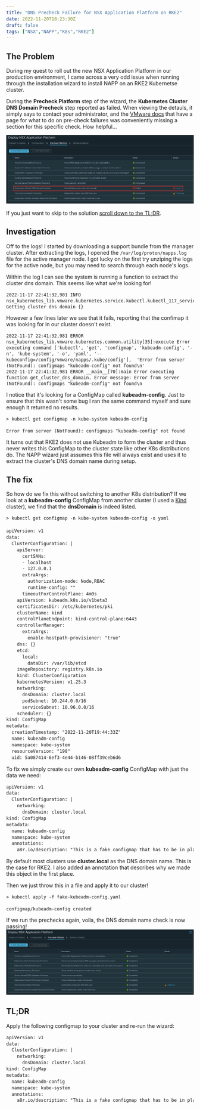 ```yaml
---
title: "DNS Precheck Failure for NSX Application Platform on RKE2"
date: 2022-11-20T18:23:30Z
draft: false
tags: ["NSX","NAPP","K8s","RKE2"]
---
```


## The Problem

During my quest to roll out the new NSX Application Platform in our production environment, I came across a very odd issue when running through the installation wizard to install NAPP on an RKE2 Kubernetse cluster.

During the **Precheck Platform** step of the wizard, the **Kubernetes Cluster DNS Domain Precheck** step reported as failed. When viewing the detauls, it simply says to contact your administrator, and the [VMware docs](https://docs.vmware.com/en/VMware-NSX/4.0/nsx-application-platform/GUID-BF5917B3-F873-4D8F-BF04-1F7CC5241EE5.html) that have a page for what to do on pre-check failures was conveniently missing a section for this specific check. How helpful... 

![Precheck wizard failure](images/precheck-failure.png)

If you just want to skip to the solution [scroll down to the TL;DR](#tldr).

## Investigation

Off to the logs! I started by downloading a support bundle from the manager cluster. After extracting the logs, I opened the `/var/log/proton/napps.log` file for the active manager node. I got lucky on the first try unziping the logs for the active node, but you may need to search through each node's logs.

Within the log I can see the system is running a function to extract the cluster dns domain. This seems like what we're looking for!

```
2022-11-17 22:41:32,901 INFO nsx_kubernetes_lib.vmware.kubernetes.service.kubectl.kubectl_117_service[289]:get_cluster_dns_domain Getting cluster dns domain {}
```

However a few lines later we see that it fails, reporting that the confimap it was looking for in our cluster doesn't exist.

```
2022-11-17 22:41:32,981 ERROR nsx_kubernetes_lib.vmware.kubernetes.common.utility[35]:execute Error executing command ['kubectl', 'get', 'configmap', 'kubeadm-config', '-n', 'kube-system', '-o', 'yaml', '--kubeconfig=/config/vmware/napps/.kube/config'],  'Error from server (NotFound): configmaps "kubeadm-config" not found\n'
2022-11-17 22:41:32,981 ERROR __main__[70]:main Error executing function get_cluster_dns_domain. Error message: Error from server (NotFound): configmaps "kubeadm-config" not found\n
```

I notice that it's looking for a ConfigMap called **kubeadm-config**. Just to ensure that this wasn't some bug I ran the same command myself and sure enough it returned no results.

```
> kubectl get configmap -n kube-system kubeadm-config

Error from server (NotFound): configmaps "kubeadm-config" not found
```

It turns out that RKE2 does not use Kubeadm to form the cluster and thus never writes this ConfigMap to the cluster state like other K8s distributions do. The NAPP wizard just assumes this file will always exist and uses it to extract the cluster's DNS domain name during setup.

## The fix

So how do we fix this without switching to another K8s distribution? If we look at a **kubeadm-config** ConfigMap from another cluster (I used a [Kind](https://kind.sigs.k8s.io/) cluster), we find that the **dnsDomain** is indeed listed.

```txt {linenos=false,hl_lines=[1,"28-29"]}
> kubectl get configmap -n kube-system kubeadm-config -o yaml

apiVersion: v1
data:
  ClusterConfiguration: |
    apiServer:
      certSANs:
      - localhost
      - 127.0.0.1
      extraArgs:
        authorization-mode: Node,RBAC
        runtime-config: ""
      timeoutForControlPlane: 4m0s
    apiVersion: kubeadm.k8s.io/v1beta3
    certificatesDir: /etc/kubernetes/pki
    clusterName: kind
    controlPlaneEndpoint: kind-control-plane:6443
    controllerManager:
      extraArgs:
        enable-hostpath-provisioner: "true"
    dns: {}
    etcd:
      local:
        dataDir: /var/lib/etcd
    imageRepository: registry.k8s.io
    kind: ClusterConfiguration
    kubernetesVersion: v1.25.3
    networking:
      dnsDomain: cluster.local
      podSubnet: 10.244.0.0/16
      serviceSubnet: 10.96.0.0/16
    scheduler: {}
kind: ConfigMap
metadata:
  creationTimestamp: "2022-11-20T19:44:33Z"
  name: kubeadm-config
  namespace: kube-system
  resourceVersion: "198"
  uid: 5a087414-6ef3-4e44-b146-08ff39ceb6d6
```

To fix we simply create our own **kubeadm-config** ConfigMap with just the data we need:
```txt {linenos=false,hl_lines=["4-5"]}
apiVersion: v1
data:
  ClusterConfiguration: |
    networking:
      dnsDomain: cluster.local
kind: ConfigMap
metadata:
  name: kubeadm-config
  namespace: kube-system
  annotations:
    a8r.io/description: "This is a fake configmap that has to be in place for NAPP to be able to pull the dnsDomain field."
```

By default most clusters use **cluster.local** as the DNS domain name. This is the case for RKE2. I also added an annotation that describes why we made this object in the first place.

Then we just throw this in a file and apply it to our cluster!

```
> kubectl apply -f fake-kubeadm-config.yaml

configmap/kubeadm-config created
```

If we run the prechecks again, voila, the DNS domain name check is now passing!
![Precheck wizard success](images/precheck-success.png)

## TL;DR
Apply the following configmap to your cluster and re-run the wizard:

```txt
apiVersion: v1
data:
  ClusterConfiguration: |
    networking:
      dnsDomain: cluster.local
kind: ConfigMap
metadata:
  name: kubeadm-config
  namespace: kube-system
  annotations:
    a8r.io/description: "This is a fake configmap that has to be in place for NAPP to be able to pull the dnsDomain field."
```